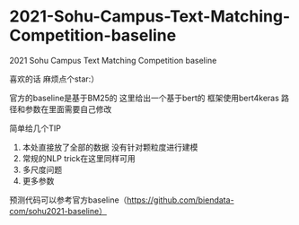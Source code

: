 # 2021-Sohu-Campus-Text-Matching-Competition-baseline
2021 Sohu Campus Text Matching Competition baseline

喜欢的话 麻烦点个star:）

官方的baseline是基于BM25的 这里给出一个基于bert的
框架使用bert4keras
路径和参数在里面需要自己修改

简单给几个TIP
1. 本处直接放了全部的数据 没有针对颗粒度进行建模
2. 常规的NLP trick在这里同样可用
3. 多尺度问题
4. 更多参数

预测代码可以参考官方baseline（https://github.com/biendata-com/sohu2021-baseline）
